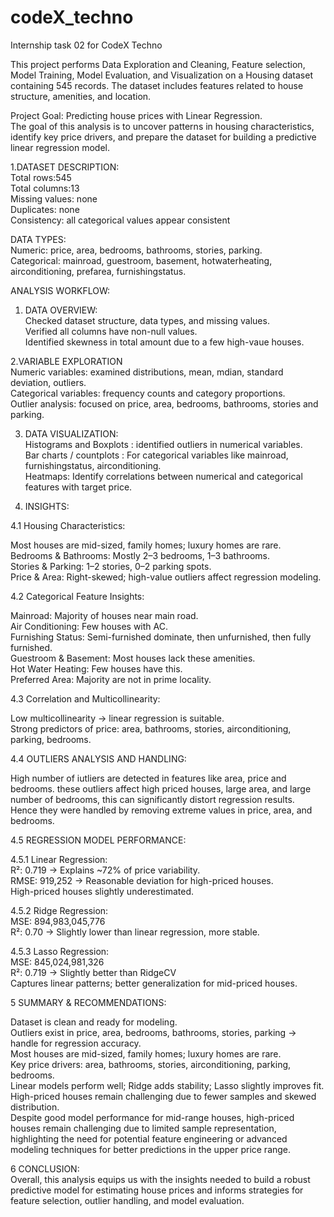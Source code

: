 # codeX_techno
Internship task 02 for CodeX Techno<br>

This project performs Data Exploration and Cleaning, Feature selection, Model Training, Model Evaluation, and Visualization on a Housing dataset containing 545 records. The dataset includes features related to house structure, amenities, and location.<br>

Project Goal: Predicting house prices with Linear Regression.<br>
The goal of this analysis is to uncover patterns in housing characteristics, identify key price drivers, and prepare the dataset for building a predictive linear regression model.<br>

1.DATASET DESCRIPTION:<br>
   Total rows:545<br>
   Total columns:13<br>
   Missing values: none<br>
   Duplicates: none<br>
   Consistency: all categorical values appear consistent<br>

   DATA TYPES:<br>
   Numeric: price, area, bedrooms, bathrooms, stories, parking.<br>
   Categorical: mainroad, guestroom, basement, hotwaterheating, airconditioning, prefarea, furnishingstatus.<br>


ANALYSIS WORKFLOW:<br>

1. DATA OVERVIEW:<br>
   Checked dataset structure, data types, and missing values.<br>
   Verified all columns have non-null values.<br>
   Identified skewness in total amount due to a few high-vaue houses.<br>
   
2.VARIABLE EXPLORATION<br>
   Numeric variables: examined distributions, mean, mdian, standard deviation, outliers. <br>
   Categorical variables: frequency counts and category proportions. <br>
   Outlier analysis: focused on price, area, bedrooms, bathrooms, stories and parking.<br>

3. DATA VISUALIZATION:<br>
   Histograms and Boxplots : identified outliers in numerical variables.<br>
   Bar charts / countplots : For categorical variables like mainroad, furnishingstatus, airconditioning.<br>
   Heatmaps: Identify correlations between numerical and categorical features with target price.<br>


4. INSIGHTS:<br>

4.1 Housing Characteristics: <br>

   Most houses are mid-sized, family homes; luxury homes are rare.<br>
   Bedrooms & Bathrooms: Mostly 2–3 bedrooms, 1–3 bathrooms.<br>
   Stories & Parking: 1–2 stories, 0–2 parking spots.<br>
   Price & Area: Right-skewed; high-value outliers affect regression modeling.<br>


4.2 Categorical Feature Insights: <br>

   Mainroad: Majority of houses near main road.<br>
   Air Conditioning: Few houses with AC.<br>
   Furnishing Status: Semi-furnished dominate, then unfurnished, then fully furnished.<br>
   Guestroom & Basement: Most houses lack these amenities.<br>
   Hot Water Heating: Few houses have this.<br>
   Preferred Area: Majority are not in prime locality.<br>


4.3 Correlation and Multicollinearity: <br>

   Low multicollinearity → linear regression is suitable.<br>
   Strong predictors of price: area, bathrooms, stories, airconditioning, parking, bedrooms. <br>

4.4 OUTLIERS ANALYSIS AND HANDLING:<br>

   High number of iutliers are detected in features like area, price and bedrooms. these    outliers affect high priced houses, large area, and large number of bedrooms, this  can       significantly distort regression results.<br>
   Hence they were handled by removing extreme values in price, area, and bedrooms.<br>

4.5 REGRESSION MODEL PERFORMANCE: <br>

4.5.1 Linear Regression:<br>
   R²: 0.719 → Explains ~72% of price variability.<br>
   RMSE: 919,252 → Reasonable deviation for high-priced houses.<br>
   High-priced houses slightly underestimated.<br>

4.5.2 Ridge Regression:<br>
   MSE: 894,983,045,776<br>
   R²: 0.70 → Slightly lower than linear regression, more stable.<br>

4.5.3 Lasso Regression:<br>
   MSE: 845,024,981,326<br>
   R²: 0.719 → Slightly better than RidgeCV<br>
   Captures linear patterns; better generalization for mid-priced houses.<br>


5 SUMMARY & RECOMMENDATIONS:<br>

   Dataset is clean and ready for modeling.<br>
   Outliers exist in price, area, bedrooms, bathrooms, stories, parking → handle for regression accuracy.<br>
   Most houses are mid-sized, family homes; luxury homes are rare.<br>
   Key price drivers: area, bathrooms, stories, airconditioning, parking, bedrooms.<br>
   Linear models perform well; Ridge adds stability; Lasso slightly improves fit.<br>
   High-priced houses remain challenging due to fewer samples and skewed distribution.<br>
   Despite good model performance for mid-range houses, high-priced houses remain challenging due to limited sample representation, highlighting the need for potential feature engineering or advanced modeling techniques for better predictions in the upper price range.<br>

6 CONCLUSION:<br>
   Overall, this analysis equips us with the insights needed to build a robust predictive model for estimating house prices and informs strategies for feature selection, outlier handling, and model evaluation.<br>
